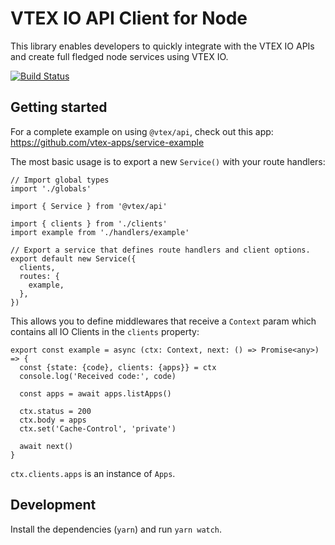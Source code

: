 # VTEX IO API Client for Node

This library enables developers to quickly integrate with the VTEX IO APIs and create full fledged node services using VTEX IO.

[![Build Status](https://travis-ci.org/vtex/node-vtex-api.svg?branch=master)](https://travis-ci.org/vtex/node-vtex-api)

## Getting started

For a complete example on using `@vtex/api`, check out this app: https://github.com/vtex-apps/service-example

The most basic usage is to export a new `Service()` with your route handlers:

```
// Import global types
import './globals'

import { Service } from '@vtex/api'

import { clients } from './clients'
import example from './handlers/example'

// Export a service that defines route handlers and client options.
export default new Service({
  clients,
  routes: {
    example,
  },
})
```

This allows you to define middlewares that receive a `Context` param which contains all IO Clients in the `clients` property:

```
export const example = async (ctx: Context, next: () => Promise<any>) => {
  const {state: {code}, clients: {apps}} = ctx
  console.log('Received code:', code)

  const apps = await apps.listApps()
  
  ctx.status = 200
  ctx.body = apps
  ctx.set('Cache-Control', 'private')

  await next()
}
```

`ctx.clients.apps` is an instance of `Apps`.

## Development

Install the dependencies (`yarn`) and run `yarn watch`.
